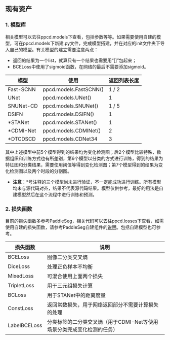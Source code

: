 ## 现有资产

### 1. 模型库

相关模型可以去往ppcd.models下查看，包括参数等等。如果需要使用自建的模型，可在ppcd.models下新建.py文件，完成模型搭建，并在对应的init文件夹下导入自己的模型。有关模型的建立需要注意两点：

- 返回的结果为一个list，就算只有一个结果也需要用“[]”包起来；
- BCELoss中使用了sigmoid函数，在网络的最后不需要添加sigmoid。

| 模型      | 使用                   | 返回列表长度 |
| --------- | ---------------------- | ------------ |
| Fast-SCNN | ppcd.models.FastSCNN() | 1 / 2        |
| UNet      | ppcd.models.UNet()     | 1            |
| SNUNet-CD | ppcd.models.SNUNet()   | 1 / 5        |
| DSIFN     | ppcd.models.DSIFN()    | 1            |
| *STANet   | ppcd.models.STANet()   | 1            |
| *CDMI-Net | ppcd.models.CDMINet()  | 2            |
| *DTCDSCD  | ppcd.models.CDNet34    | 3            |

其中上述模型中前5个模型得到的结果均为变化检测图；后2个模型比较特殊，数据组织和训练方式也有所差别，第6个模型以分类的方式进行训练，得到的结果为特征图和分类结果，需要使用阈值等得到变化检测图；第7个模型得到的结果为变化检测图以及两个时段的分割图。

- **注意**：*号注释的三个模型尚未进行验证，不一定能成功进行训练。所有模型均未与源代码对齐，结果不代表源代码结果。模型仅供参考，最好的用法是自建模型然后在这个流程中进行训练和预测。

### 2. 损失函数

目前的损失函数多参考PaddleSeg，相关代码可以去往ppcd.losses下查看，如需使用自建的损失函数，请参考PaddleSeg自建组件的[说明](https://gitee.com/paddlepaddle/PaddleSeg/blob/release/v2.0/docs/add_new_model.md)。包括自建模型也可参考。

| 损失函数     | 说明                                                         |
| ------------ | ------------------------------------------------------------ |
| BCELoss      | 图像二分类交叉熵                                             |
| DiceLoss     | 处理正负样本不均衡                                           |
| MixedLoss    | 可混合使用上面两个损失                                       |
| TripletLoss  | 用于三元组损失计算                                           |
| BCLoss       | 用于STANet中的距离度量                                       |
| ConstLoss    | 返回常数损失，用于网络返回部分不需要计算损失的处理           |
| LabelBCELoss | 分类标签的二分类交叉熵（用于CDMI-Net等使用场景分类完成变化检测的任务） |